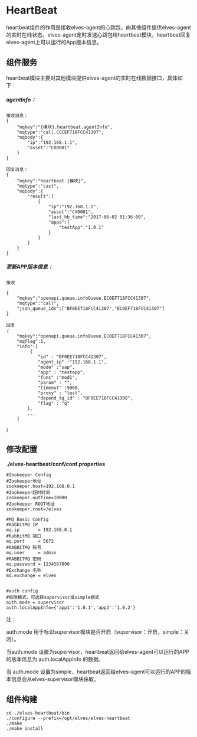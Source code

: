 # HeartBeat

heartbeat组件的作用是接收elves-agent的心跳包，向其他组件提供elves-agent的实时在线状态。elves-agent定时发送心跳包给heartbeat模块，heartbeat回复elves-agent上可以运行的App版本信息。

## 组件服务

heartbeat模块主要对其他模块提供elves-agent的实时在线数据接口，具体如下：

##### agentInfo：

```
接收消息：
{
    "mqkey":"{模块}.heartbeat.agentInfo",
    "mqtype":"call.CCCEF718FCC41307",
    "mqbody":{
        "ip":"192.168.1.1",
        "asset":"CX0001"
    }
}

回复消息：
{
    "mqkey":"heartbeat.{模块}",
    "mqtype":"cast",
    "mqbody":{
        "result":[
            {
                "ip":"192.168.1.1",
                "asset":"CX0001",
                "last_hb_time":"2017-06-02 01:36:00",
                "apps":{
                    "testApp":"1.0.1"
                }
            }
        ]
    }
}
```

##### 更新APP版本信息：

```
接收

{
    "mqkey":"openapi.queue.infoQueue.EC0EF718FCC41307",
    "mqtype":"call",
    "json_queue_ids":["BF0EE718FCC41307","EC0EF718FCC41307"]
}

回复
｛
    "mqkey":"openapi.queue.infoQueue.EC0EF718FCC41307",
    "mqflag":1,
    "info":[
         {
            "id" : "BF0EE718FCC41307",
            "agent_ip" :"192.168.1.1",
            "mode" :"sap",
            "app" : "testapp",
            "func" :"mod1",
            "param" : "",
            "timeout" :5000,
            "proxy" : "test",
            "depend_tq_id" : "BF0EE718FCC41308",
            "flag" : "q"
        },
        ...
    ]

｝
```

## 修改配置

**./elves-heartbeat/conf/conf.properties**

```
#Zookeeper Config
#Zookeeper地址
zookeeper.host=192.168.0.1
#Zookeeper超时时间
zookeeper.outTime=10000
#Zookeeper ROOT地址        
zookeeper.root=/elves  

#MQ Basic Config
#RabbitMQ IP
mq.ip       = 192.168.0.1
#RabbitMQ 端口
mq.port     = 5672
#RABBITMQ 账号
mq.user     = admin
#RABBITMQ 密码
mq.password = 1234567890
#Exchange 名称        
mq.exchange = elves


#auth config
#权限模式，可选择supervisor或simple模式
auth.mode = supervisor
auth.localAppInfo={'app1':'1.0.1','app2':'1.0.2'}
```

注：

auth.mode 用于标识supervisor模块是否开启（supervisor：开启，simple：关闭）。

当auth.mode 设置为supervisor，heartbeat返回给elves-agent可以运行的APP的版本信息为 auth.localAppInfo 的数据。

当 auth.mode 设置为simple，heartbeat返回给elves-agent可以运行的APP的版本信息会从elves-supervisor模块获取。

## 组件构建

```
cd ./elves-heartbeat/bin
./configure --prefix=/opt/elves/elves-heartbeat
./make
./make install
```



